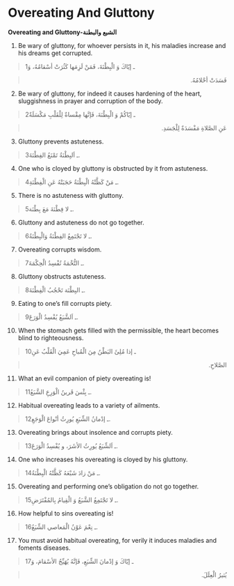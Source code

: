 Overeating And Gluttony
=======================

**Overeating and Gluttony-الشبع والبطنة**

1. Be wary of gluttony, for whoever persists in it, his maladies
increase and his dreams get corrupted.

> 1ـ إيّاكَ وَ الْبِطْنَةَ، فَمَنْ لَزِمَها كَثُرَتْ أسْقامُهُ، وَ
<blockquote dir="rtl">
  <p>
فَسَدَتْ أحْلامُهُ.
  </p>
</blockquote>

2. Be wary of gluttony, for indeed it causes hardening of the heart,
sluggishness in prayer and corruption of the body.

> 2ـ إيّاكُمْ وَ الْبِطْنَةَ، فَإنَّها مِقْساةٌ لِلْقَلْبِ مَكْسَلَةٌ
<blockquote dir="rtl">
  <p>
عَنِ الصَّلاةِ مَفْسَدَةٌ لِلْجَسَدِ.
  </p>
</blockquote>

3. Gluttony prevents astuteness.

> 3ـ اَلبِطْنَةُ تَمْنَعُ الفِطْنَةَ.

4. One who is cloyed by gluttony is obstructed by it from astuteness.

> 4ـ مَنْ كَظَّتْهُ الْبِطْنَةُ حَجَبَتْهُ عَنِ الْفِطْنَةِ.

5. There is no astuteness with gluttony.

> 5ـ لا فِطْنَةَ مَعَ بِطْنَة.

6. Gluttony and astuteness do not go together.

> 6ـ لا تَجْتَمِعُ الفِطْنَةُ وَالْبِطْنَةُ.

7. Overeating corrupts wisdom.

> 7ـ التُّخْمَةُ تُفْسِدُ الْحِكْمَةَ.

8. Gluttony obstructs astuteness.

> 8ـ البِطْنَة تَحْجُبُ الْفِطْنَةَ.

9. Eating to one’s fill corrupts piety.

> 9ـ اَلشَّبَعُ يُفْسِدُ الْوَرَعَ.

10. When the stomach gets filled with the permissible, the heart becomes
blind to righteousness.

> 10ـ إذا مُلِئَ البَطْنُ مِنَ الْمُباحِ عَمِيَ الْقَلْبُ عَنِ
<blockquote dir="rtl">
  <p>
الصَّلاحِ.
  </p>
</blockquote>

11. What an evil companion of piety overeating is!

> 11ـ بِئْسَ قَرينُ الْوَرِعِ الشَّبَعُ.

12. Habitual overeating leads to a variety of ailments.

> 12ـ إدْمانُ الشِّبَعِ يُورِثُ أنْواعَ الْوَجَعِ.

13. Overeating brings about insolence and corrupts piety.

> 13ـ اَلشِّبَعُ يُورِثُ الأشَرَ، و يُفْسِدُ الْوَرَعَ.

14. One who increases his overeating is cloyed by his gluttony.

> 14ـ مَنْ زادَ شَبْعَهُ كَظَّتْهُ الْبِطْنَةُ.

15. Overeating and performing one’s obligation do not go together.

> 15ـ لا تَجْتَمِعُ الشَّبَعُ وَ الْقِيامُ بِالمُفْتَرَضِ.

16. How helpful to sins overeating is!

> 16ـ نِعْمَ عَوْنُ الْمَعاصي الشِّبَعُ.

17. You must avoid habitual overeating, for verily it induces maladies
and foments diseases.

> 17ـ إيّاكَ وَ إدْمانَ الشِّبَعِ، فَإنَّهُ يُهَيِّجُ الأسْقامَ، وَ
<blockquote dir="rtl">
  <p>
يُثيرُ الْعِلَلَ.
  </p>
</blockquote>



